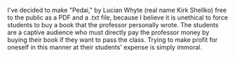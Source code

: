 I've decided to make "Pedai," by Lucian Whyte (real name Kirk Shellko) free to the public as a PDF and a .txt file, because I believe it is 
unethical to force students to buy a book that the professor personally wrote. The students are a captive audience who must directly pay the 
professor money by buying their book if they want to pass the class. Trying to make profit for oneself in this manner at their students' expense
is simply immoral.
